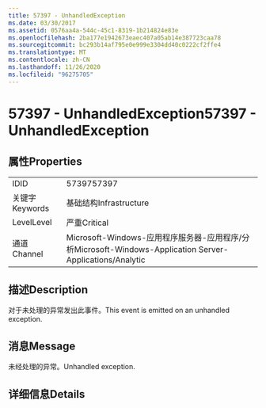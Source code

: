 ```yaml
---
title: 57397 - UnhandledException
ms.date: 03/30/2017
ms.assetid: 0576aa4a-544c-45c1-8319-1b214824e83e
ms.openlocfilehash: 2ba177e1942673eaec407a05ab14e387723caa78
ms.sourcegitcommit: bc293b14af795e0e999e3304dd40c0222cf2ffe4
ms.translationtype: MT
ms.contentlocale: zh-CN
ms.lasthandoff: 11/26/2020
ms.locfileid: "96275705"
---
```

# <a name="57397---unhandledexception"></a><span data-ttu-id="cb974-102">57397 - UnhandledException</span><span class="sxs-lookup"><span data-stu-id="cb974-102">57397 - UnhandledException</span></span>

## <a name="properties"></a><span data-ttu-id="cb974-103">属性</span><span class="sxs-lookup"><span data-stu-id="cb974-103">Properties</span></span>  
  
|||  
|-|-|  
|<span data-ttu-id="cb974-104">ID</span><span class="sxs-lookup"><span data-stu-id="cb974-104">ID</span></span>|<span data-ttu-id="cb974-105">57397</span><span class="sxs-lookup"><span data-stu-id="cb974-105">57397</span></span>|  
|<span data-ttu-id="cb974-106">关键字</span><span class="sxs-lookup"><span data-stu-id="cb974-106">Keywords</span></span>|<span data-ttu-id="cb974-107">基础结构</span><span class="sxs-lookup"><span data-stu-id="cb974-107">Infrastructure</span></span>|  
|<span data-ttu-id="cb974-108">Level</span><span class="sxs-lookup"><span data-stu-id="cb974-108">Level</span></span>|<span data-ttu-id="cb974-109">严重</span><span class="sxs-lookup"><span data-stu-id="cb974-109">Critical</span></span>|  
|<span data-ttu-id="cb974-110">通道</span><span class="sxs-lookup"><span data-stu-id="cb974-110">Channel</span></span>|<span data-ttu-id="cb974-111">Microsoft-Windows-应用程序服务器-应用程序/分析</span><span class="sxs-lookup"><span data-stu-id="cb974-111">Microsoft-Windows-Application Server-Applications/Analytic</span></span>|  
  
## <a name="description"></a><span data-ttu-id="cb974-112">描述</span><span class="sxs-lookup"><span data-stu-id="cb974-112">Description</span></span>  

 <span data-ttu-id="cb974-113">对于未处理的异常发出此事件。</span><span class="sxs-lookup"><span data-stu-id="cb974-113">This event is emitted on an unhandled exception.</span></span>  
  
## <a name="message"></a><span data-ttu-id="cb974-114">消息</span><span class="sxs-lookup"><span data-stu-id="cb974-114">Message</span></span>  

 <span data-ttu-id="cb974-115">未经处理的异常。</span><span class="sxs-lookup"><span data-stu-id="cb974-115">Unhandled exception.</span></span>  
  
## <a name="details"></a><span data-ttu-id="cb974-116">详细信息</span><span class="sxs-lookup"><span data-stu-id="cb974-116">Details</span></span>
